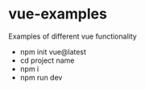 # vue-examples

Examples of different vue functionality

- npm init vue@latest
- cd project name
- npm i
- npm run dev
